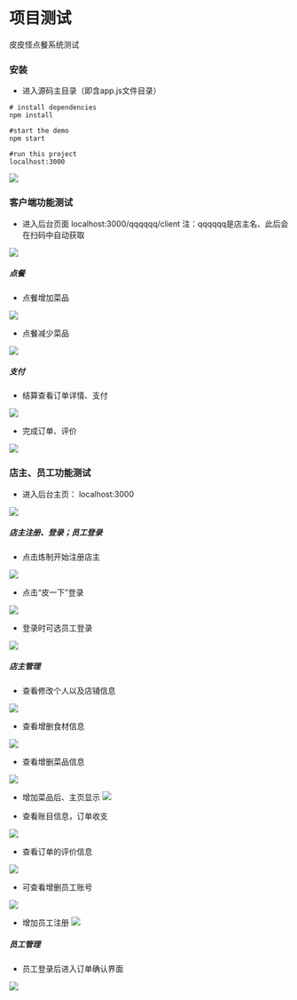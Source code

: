 # 项目测试
皮皮怪点餐系统测试

### 安装
- 进入源码主目录（即含app.js文件目录）
```
# install dependencies
npm install

#start the demo
npm start

#run this project
localhost:3000
```

![](/img/项目测试/安装.png)

### 客户端功能测试

- 进入后台页面 localhost:3000/qqqqqq/client  注：qqqqqq是店主名、此后会在扫码中自动获取

![](/img/项目测试/点餐主页.png)

##### 点餐
- 点餐增加菜品

![](/img/项目测试/点餐-加.png)

- 点餐减少菜品

![](/img/项目测试/点餐-减.png)

##### 支付

- 结算查看订单详情、支付

![](/img/项目测试/订单详情.png)

- 完成订单、评价

![](/img/项目测试/评价.png)


### 店主、员工功能测试

- 进入后台主页： localhost:3000

![](/img/项目测试/后台主页.png)

##### 店主注册、登录；员工登录

- 点击炼制开始注册店主

![](/img/项目测试/店主注册.png)

- 点击“皮一下”登录

![](/img/项目测试/店主登录.png)

- 登录时可选员工登录

![](/img/项目测试/员工登录.png)

##### 店主管理

- 查看修改个人以及店铺信息

![](/img/项目测试/后台-个人信息.png)

- 查看增删食材信息

![](/img/项目测试/后台-食材信息.png)

- 查看增删菜品信息

![](/img/项目测试/后台-增删菜品.png)

- 增加菜品后、主页显示
![](/img/项目测试/后台-加菜.png)

- 查看账目信息，订单收支

![](/img/项目测试/后台-账目信息.png)

- 查看订单的评价信息

![](/img/项目测试/后台-评价信息.png)

- 可查看增删员工账号

![](/img/项目测试/后台-增删员工.png)
     
- 增加员工注册
![](/img/项目测试/res-增加员工.png)

##### 员工管理

- 员工登录后进入订单确认界面

![](/img/项目测试/员工-确认订单.png)